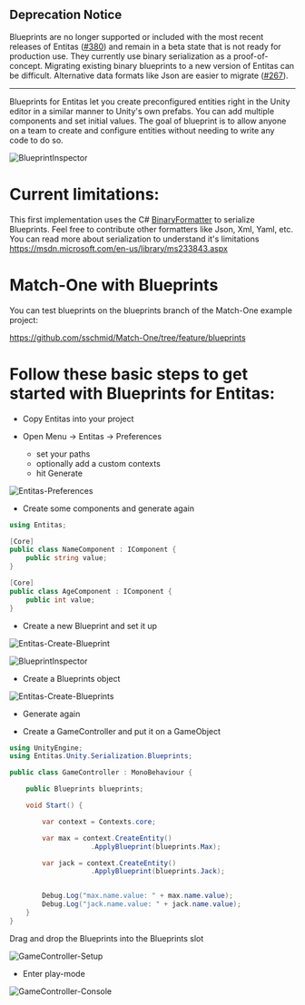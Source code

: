 ## Deprecation Notice
 
Blueprints are no longer supported or included with the most recent releases of Entitas ([#380](https://github.com/sschmid/Entitas-CSharp/issues/390)) and remain in a beta state that is not ready for production use. They currently use binary serialization as a proof-of-concept. Migrating existing binary blueprints to a new version of Entitas can be difficult. Alternative data formats like Json are easier to migrate ([#267](https://github.com/sschmid/Entitas-CSharp/issues/267)). 

***

Blueprints for Entitas let you create preconfigured entities right in the Unity editor in a similar manner to Unity's own prefabs. You can add multiple components and set initial values. The goal of blueprint is to allow anyone on a team to create and configure entities without needing to write any code to do so.

![BlueprintInspector](https://raw.githubusercontent.com/sschmid/Entitas-CSharp/develop/Readme/Images/Blueprints/BlueprintInspector.png)

# Current limitations:
This first implementation uses the C# [BinaryFormatter](https://msdn.microsoft.com/en-us/library/system.runtime.serialization.formatters.binary.binaryformatter(v=vs.110).aspx) to serialize Blueprints. Feel free to contribute other formatters like Json, Xml, Yaml, etc.
You can read more about serialization to understand it's limitations
https://msdn.microsoft.com/en-us/library/ms233843.aspx

# Match-One with Blueprints
You can test blueprints on the blueprints branch of the Match-One example project:

https://github.com/sschmid/Match-One/tree/feature/blueprints

# Follow these basic steps to get started with Blueprints for Entitas:

- Copy Entitas into your project

- Open Menu -> Entitas -> Preferences
  - set your paths
  - optionally add a custom contexts
  - hit Generate

![Entitas-Preferences](https://raw.githubusercontent.com/sschmid/Entitas-CSharp/develop/Readme/Images/Blueprints/Entitas-Preferences.png)

- Create some components and generate again

```csharp
using Entitas;

[Core]
public class NameComponent : IComponent {
    public string value;
}

[Core]
public class AgeComponent : IComponent {
    public int value;
}
```

- Create a new Blueprint and set it up

![Entitas-Create-Blueprint](https://raw.githubusercontent.com/sschmid/Entitas-CSharp/develop/Readme/Images/Blueprints/Entitas-Create-Blueprint.png)

![BlueprintInspector](https://raw.githubusercontent.com/sschmid/Entitas-CSharp/develop/Readme/Images/Blueprints/BlueprintInspector.png)

- Create a Blueprints object

![Entitas-Create-Blueprints](https://raw.githubusercontent.com/sschmid/Entitas-CSharp/develop/Readme/Images/Blueprints/Entitas-Create-Blueprints.png)

- Generate again

- Create a GameController and put it on a GameObject

```csharp
using UnityEngine;
using Entitas.Unity.Serialization.Blueprints;

public class GameController : MonoBehaviour {

    public Blueprints blueprints;

    void Start() {

        var context = Contexts.core;

        var max = context.CreateEntity()
                    .ApplyBlueprint(blueprints.Max);

        var jack = context.CreateEntity()
                    .ApplyBlueprint(blueprints.Jack);


        Debug.Log("max.name.value: " + max.name.value);
        Debug.Log("jack.name.value: " + jack.name.value);
    }
}
```

Drag and drop the Blueprints into the Blueprints slot

![GameController-Setup](https://raw.githubusercontent.com/sschmid/Entitas-CSharp/develop/Readme/Images/Blueprints/GameController-Setup.png)

- Enter play-mode

![GameController-Console](https://raw.githubusercontent.com/sschmid/Entitas-CSharp/develop/Readme/Images/Blueprints/GameController-Console.png)